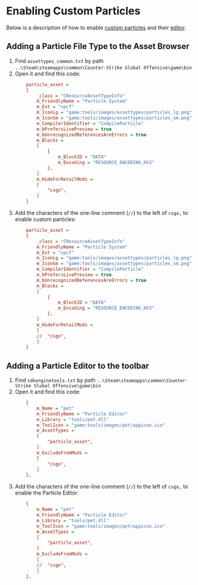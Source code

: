 # Enabling Custom Particles
Below is a description of how to enable [custom particles](#adding-a-particle-file-type-to-the-asset-browser) and their [editor](#adding-a-particle-editor-to-the-toolbar).

## Adding a Particle File Type to the Asset Browser
1. Find `assettypes_common.txt` by path `..\Steam\steamapps\common\Counter-Strike Global Offensive\game\bin`
2. Open it and find this code:
    ```ini
		particle_asset = 
		{
			_class = "CResourceAssetTypeInfo"
			m_FriendlyName = "Particle System"
			m_Ext = "vpcf"
			m_IconLg = "game:tools/images/assettypes/particles_lg.png"
			m_IconSm = "game:tools/images/assettypes/particles_sm.png"
			m_CompilerIdentifier = "CompileParticle"
			m_bPrefersLivePreview = true
			m_bUnrecognizedReferencesAreErrors = true
			m_Blocks = 
			[
				{
					m_BlockID = "DATA"
					m_Encoding = "RESOURCE_ENCODING_KV3"
				},
			]
			m_HideForRetailMods = 
			[
				"csgo",
			]
		}
    ```
3. Add the characters of the one-line comment (`//`) to the left of `csgo,` to enable custom particles:
    ```ini
		particle_asset = 
		{
			_class = "CResourceAssetTypeInfo"
			m_FriendlyName = "Particle System"
			m_Ext = "vpcf"
			m_IconLg = "game:tools/images/assettypes/particles_lg.png"
			m_IconSm = "game:tools/images/assettypes/particles_sm.png"
			m_CompilerIdentifier = "CompileParticle"
			m_bPrefersLivePreview = true
			m_bUnrecognizedReferencesAreErrors = true
			m_Blocks = 
			[
				{
					m_BlockID = "DATA"
					m_Encoding = "RESOURCE_ENCODING_KV3"
				},
			]
			m_HideForRetailMods = 
			[
			//	"csgo",
			]
		}
    ```

## Adding a Particle Editor to the toolbar
1. Find `sdkenginetools.txt` by path `..\Steam\steamapps\common\Counter-Strike Global Offensive\game\bin`
2. Open it and find this code:
    ```ini
		{
			m_Name = "pet"
			m_FriendlyName = "Particle Editor"
			m_Library = "tools/pet.dll"
			m_ToolIcon = "game:tools/images/pet/appicon.ico"
			m_AssetTypes = 
			[
				"particle_asset",
			]
			m_ExcludeFromMods = 
			[
				"csgo",
			]			
		},
    ```
3. Add the characters of the one-line comment (`//`) to the left of `csgo,` to enable the Particle Editor:
    ```ini
		{
			m_Name = "pet"
			m_FriendlyName = "Particle Editor"
			m_Library = "tools/pet.dll"
			m_ToolIcon = "game:tools/images/pet/appicon.ico"
			m_AssetTypes = 
			[
				"particle_asset",
			]
			m_ExcludeFromMods = 
			[
			//	"csgo",
			]			
		},
    ```
